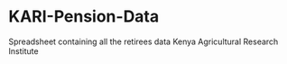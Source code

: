 # KARI-Pension-Data
Spreadsheet containing all the retirees data
Kenya Agricultural Research Institute
